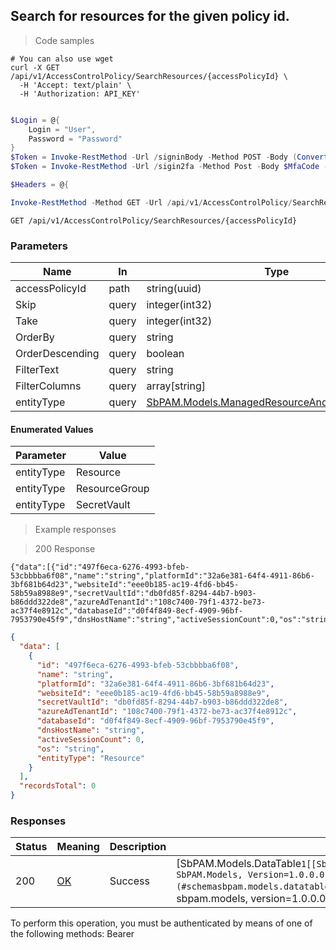 
## Search for resources for the given policy id.

<a id="opIdSearchResourcesAsync"></a>

> Code samples

```shell
# You can also use wget
curl -X GET /api/v1/AccessControlPolicy/SearchResources/{accessPolicyId} \
  -H 'Accept: text/plain' \
  -H 'Authorization: API_KEY'

```

```powershell

$Login = @{
    Login = "User",
    Password = "Password"
}
$Token = Invoke-RestMethod -Url /signinBody -Method POST -Body (ConvertTo-Json $Login)
$Token = Invoke-RestMethod -Url /sigin2fa -Method Post -Body $MfaCode -Headers @{Authorization: "Bearer $Token"}

$Headers = @{

Invoke-RestMethod -Method GET -Url /api/v1/AccessControlPolicy/SearchResources/{accessPolicyId}
```

`GET /api/v1/AccessControlPolicy/SearchResources/{accessPolicyId}`

<h3 id="search-for-resources-for-the-given-policy-id.-parameters">Parameters</h3>

|Name|In|Type|Required|Description|
|---|---|---|---|---|
|accessPolicyId|path|string(uuid)|true|none|
|Skip|query|integer(int32)|false|none|
|Take|query|integer(int32)|false|none|
|OrderBy|query|string|false|none|
|OrderDescending|query|boolean|false|none|
|FilterText|query|string|false|none|
|FilterColumns|query|array[string]|false|none|
|entityType|query|[SbPAM.Models.ManagedResourceAndGroupEntityType](#schemasbpam.models.managedresourceandgroupentitytype)|false|none|

#### Enumerated Values

|Parameter|Value|
|---|---|
|entityType|Resource|
|entityType|ResourceGroup|
|entityType|SecretVault|

> Example responses

> 200 Response

```
{"data":[{"id":"497f6eca-6276-4993-bfeb-53cbbbba6f08","name":"string","platformId":"32a6e381-64f4-4911-86b6-3bf681b64d23","websiteId":"eee0b185-ac19-4fd6-bb45-58b59a8988e9","secretVaultId":"db0fd85f-8294-44b7-b903-b86ddd322de8","azureAdTenantId":"108c7400-79f1-4372-be73-ac37f4e8912c","databaseId":"d0f4f849-8ecf-4909-96bf-7953790e45f9","dnsHostName":"string","activeSessionCount":0,"os":"string","entityType":"Resource"}],"recordsTotal":0}
```

```json
{
  "data": [
    {
      "id": "497f6eca-6276-4993-bfeb-53cbbbba6f08",
      "name": "string",
      "platformId": "32a6e381-64f4-4911-86b6-3bf681b64d23",
      "websiteId": "eee0b185-ac19-4fd6-bb45-58b59a8988e9",
      "secretVaultId": "db0fd85f-8294-44b7-b903-b86ddd322de8",
      "azureAdTenantId": "108c7400-79f1-4372-be73-ac37f4e8912c",
      "databaseId": "d0f4f849-8ecf-4909-96bf-7953790e45f9",
      "dnsHostName": "string",
      "activeSessionCount": 0,
      "os": "string",
      "entityType": "Resource"
    }
  ],
  "recordsTotal": 0
}
```

<h3 id="search-for-resources-for-the-given-policy-id.-responses">Responses</h3>

|Status|Meaning|Description|Schema|
|---|---|---|---|
|200|[OK](https://tools.ietf.org/html/rfc7231#section-6.3.1)|Success|[SbPAM.Models.DataTable`1[[SbPAM.Models.ManagedResourceAndGroupView, SbPAM.Models, Version=1.0.0.0, Culture=neutral, PublicKeyToken=null]]](#schemasbpam.models.datatable`1[[sbpam.models.managedresourceandgroupview, sbpam.models, version=1.0.0.0, culture=neutral, publickeytoken=null]])|

<aside class="warning">
To perform this operation, you must be authenticated by means of one of the following methods:
Bearer
</aside>


